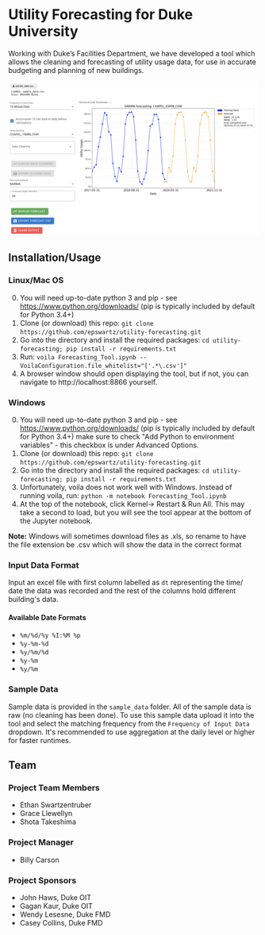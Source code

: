 # Utility Forecasting for Duke University

Working with Duke’s Facilities Department, we have developed a tool which allows the cleaning and forecasting of utility usage data, for use in accurate budgeting and planning of new buildings.

![Screenshot of Tool](tool_screenshot.png)


## Installation/Usage

### Linux/Mac OS
0. You will need up-to-date python 3 and pip - see https://www.python.org/downloads/ (pip is typically included by default for Python 3.4+)
1. Clone (or download) this repo: `git clone https://github.com/epswartz/utility-forecasting.git`
2. Go into the directory and install the required packages: `cd utility-forecasting; pip install -r requirements.txt`
3. Run: `voila Forecasting_Tool.ipynb --VoilaConfiguration.file_whitelist="['.*\.csv']"`
4. A browser window should open displaying the tool, but if not, you can navigate to http://localhost:8866 yourself.

### Windows
0. You will need up-to-date python 3 and pip - see https://www.python.org/downloads/ (pip is typically included by default for Python 3.4+) make sure to check "Add Python to environment variables" - this checkbox is under Advanced Options.
1. Clone (or download) this repo: `git clone https://github.com/epswartz/utility-forecasting.git`
2. Go into the directory and install the required packages: `cd utility-forecasting; pip install -r requirements.txt`
3. Unfortunately, voila does not work well with Windows. Instead of running voila, run: `python -m notebook Forecasting_Tool.ipynb` 
4. At the top of the notebook, click Kernel-> Restart & Run All. This may take a second to load, but you will see the tool appear at the bottom of the Jupyter notebook.

**Note:** Windows will sometimes download files as .xls, so rename to have the file extension be .csv which will show the data in the correct format

### Input Data Format
Input an excel file with first column labelled as `dt` representing the time/ date the data was recorded and the rest of the columns hold different building's data.

#### Available Date Formats
* `%m/%d/%y %I:%M %p`
* `%y-%m-%d`
* `%y/%m/%d`
* `%y-%m`
* `%y/%m`

### Sample Data
Sample data is provided in the `sample_data` folder. All of the sample data is raw (no cleaning has been done). To use this sample data upload it into the tool and select the matching frequency from the `Frequency of Input Data` dropdown. It's recommended to use aggregation at the daily level or higher for faster runtimes.

## Team

### Project Team Members
* Ethan Swartzentruber
* Grace Llewellyn
* Shota Takeshima

### Project Manager
* Billy Carson

### Project Sponsors
* John Haws, Duke OIT
* Gagan Kaur, Duke OIT
* Wendy Lesesne, Duke FMD
* Casey Collins, Duke FMD
